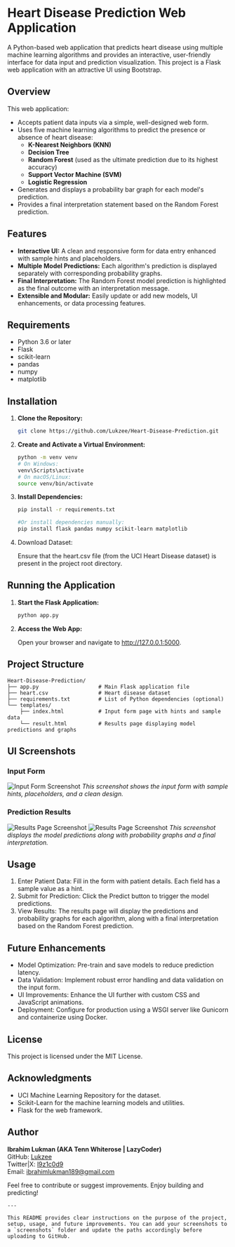 # Heart Disease Prediction Web Application

A Python-based web application that predicts heart disease using multiple machine learning algorithms and provides an interactive, user-friendly interface for data input and prediction visualization. This project is a Flask web application with an attractive UI using Bootstrap.

## Overview

This web application:
- Accepts patient data inputs via a simple, well-designed web form.
- Uses five machine learning algorithms to predict the presence or absence of heart disease:
  - **K-Nearest Neighbors (KNN)**
  - **Decision Tree**
  - **Random Forest** (used as the ultimate prediction due to its highest accuracy)
  - **Support Vector Machine (SVM)**
  - **Logistic Regression**
- Generates and displays a probability bar graph for each model's prediction.
- Provides a final interpretation statement based on the Random Forest prediction.

## Features

- **Interactive UI:** A clean and responsive form for data entry enhanced with sample hints and placeholders.
- **Multiple Model Predictions:** Each algorithm's prediction is displayed separately with corresponding probability graphs.
- **Final Interpretation:** The Random Forest model prediction is highlighted as the final outcome with an interpretation message.
- **Extensible and Modular:** Easily update or add new models, UI enhancements, or data processing features.

## Requirements

- Python 3.6 or later
- Flask
- scikit-learn
- pandas
- numpy
- matplotlib

## Installation

1. **Clone the Repository:**

   ```bash
   git clone https://github.com/Lukzee/Heart-Disease-Prediction.git

2. **Create and Activate a Virtual Environment:**

    ```bash
   python -m venv venv
    # On Windows:
    venv\Scripts\activate
    # On macOS/Linux:
    source venv/bin/activate

3. **Install Dependencies:**

    ```bash
   pip install -r requirements.txt
    
   #Or install dependencies manually:
   pip install flask pandas numpy scikit-learn matplotlib

4. Download Dataset:

    Ensure that the heart.csv file (from the UCI Heart Disease dataset) is present in the project root directory.

## Running the Application

1. **Start the Flask Application:**

    ```bash
   python app.py

2. **Access the Web App:**

    Open your browser and navigate to http://127.0.0.1:5000.

## Project Structure

    Heart-Disease-Prediction/
    ├── app.py                   # Main Flask application file
    ├── heart.csv                # Heart disease dataset
    ├── requirements.txt         # List of Python dependencies (optional)
    └── templates/
        ├── index.html           # Input form page with hints and sample data
        └── result.html          # Results page displaying model predictions and graphs

## UI Screenshots

### Input Form

![Input Form Screenshot](screenshots/input_form.png)
*This screenshot shows the input form with sample hints, placeholders, and a clean design.*

### Prediction Results

![Results Page Screenshot](screenshots/results_page.png)
![Results Page Screenshot](screenshots/results_page-2.png)
*This screenshot displays the model predictions along with probability graphs and a final interpretation.*

## Usage

1. Enter Patient Data:
Fill in the form with patient details. Each field has a sample value as a hint. 
2. Submit for Prediction:
Click the Predict button to trigger the model predictions. 
3. View Results:
The results page will display the predictions and probability graphs for each algorithm, along with a final interpretation based on the Random Forest prediction.

## Future Enhancements

* Model Optimization: Pre-train and save models to reduce prediction latency.
* Data Validation: Implement robust error handling and data validation on the input form.
* UI Improvements: Enhance the UI further with custom CSS and JavaScript animations.
* Deployment: Configure for production using a WSGI server like Gunicorn and containerize using Docker.

## License

This project is licensed under the MIT License.

## Acknowledgments

* UCI Machine Learning Repository for the dataset.
* Scikit-Learn for the machine learning models and utilities.
* Flask for the web framework.

## Author

**Ibrahim Lukman (AKA Tenn Whiterose | LazyCoder)**  
GitHub: [Lukzee](https://github.com/Lukzee)  
Twitter|X: [l9z1c0d9](https://x.com/l9z1c0d9)  
Email: ibrahimlukman189@gmail.com


Feel free to contribute or suggest improvements. Enjoy building and predicting!


    ---

    This README provides clear instructions on the purpose of the project, setup, usage, and future improvements. You can add your screenshots to a `screenshots` folder and update the paths accordingly before uploading to GitHub.
